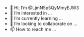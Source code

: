 - 👋 Hi, I’m @LjmN5p5QyMmyEJW3
- 👀 I’m interested in ...
- 🌱 I’m currently learning ...
- 💞️ I’m looking to collaborate on ...
- 📫 How to reach me ...

<!---
LjmN5p5QyMmyEJW3/LjmN5p5QyMmyEJW3 is a ✨ special ✨ repository because its `README.md` (this file) appears on your GitHub profile.
You can click the Preview link to take a look at your changes.
--->
